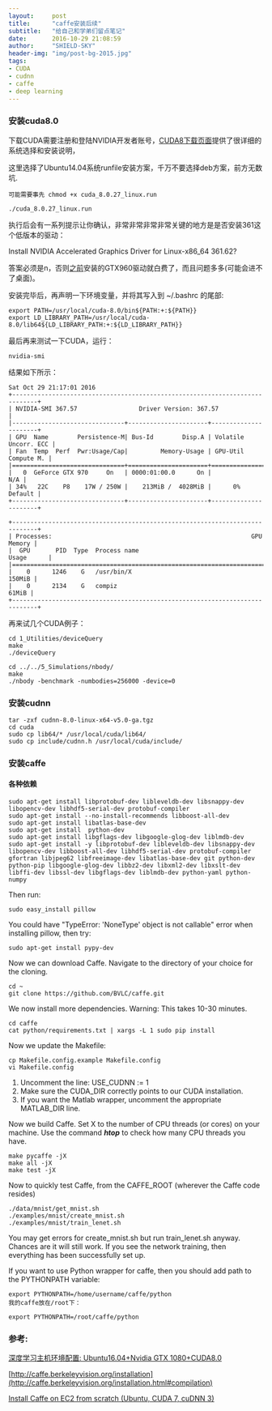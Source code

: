 ```yaml
---
layout:     post
title:      "caffe安装后续"
subtitle:   "给自己和学弟们留点笔记"
date:       2016-10-29 21:08:59
author:     "SHIELD-SKY"
header-img: "img/post-bg-2015.jpg"
tags:
- CUDA
- cudnn
- caffe
- deep learning
---
```


### 安装cuda8.0

下载CUDA需要注册和登陆NVIDIA开发者账号，[CUDA8下载页面](https://developer.nvidia.com/cuda-release-candidate-download)提供了很详细的系统选择和安装说明，

这里选择了Ubuntu14.04系统runfile安装方案，千万不要选择deb方案，前方无数坑.

```
可能需要事先 chmod +x cuda_8.0.27_linux.run 

./cuda_8.0.27_linux.run 
```

执行后会有一系列提示让你确认，非常非常非常非常关键的地方是是否安装361这个低版本的驱动：

Install NVIDIA Accelerated Graphics Driver for Linux-x86_64 361.62?

答案必须是n，否则[之前](http://shield-sky.github.io/2016/10/29/nvidia-driver-installation/)安装的GTX960驱动就白费了，而且问题多多(可能会进不了桌面)。

安装完毕后，再声明一下环境变量，并将其写入到 ~/.bashrc 的尾部:

```
export PATH=/usr/local/cuda-8.0/bin${PATH:+:${PATH}}
export LD_LIBRARY_PATH=/usr/local/cuda-8.0/lib64${LD_LIBRARY_PATH:+:${LD_LIBRARY_PATH}}
```

最后再来测试一下CUDA，运行：

```
nvidia-smi
```

结果如下所示：

```
Sat Oct 29 21:17:01 2016
+-----------------------------------------------------------------------------+
| NVIDIA-SMI 367.57                 Driver Version: 367.57                    |
|-------------------------------+----------------------+----------------------+
| GPU  Name        Persistence-M| Bus-Id        Disp.A | Volatile Uncorr. ECC |
| Fan  Temp  Perf  Pwr:Usage/Cap|         Memory-Usage | GPU-Util  Compute M. |
|===============================+======================+======================|
|   0  GeForce GTX 970     On   | 0000:01:00.0      On |                  N/A |
| 34%   22C    P8    17W / 250W |    213MiB /  4028MiB |      0%      Default |
+-------------------------------+----------------------+----------------------+

+-----------------------------------------------------------------------------+
| Processes:                                                       GPU Memory |
|  GPU       PID  Type  Process name                               Usage      |
|=============================================================================|
|    0      1246    G   /usr/bin/X                                     150MiB |
|    0      2134    G   compiz                                          61MiB |
+-----------------------------------------------------------------------------+
```

再来试几个CUDA例子：

```
cd 1_Utilities/deviceQuery
make
./deviceQuery

cd ../../5_Simulations/nbody/
make
./nbody -benchmark -numbodies=256000 -device=0
```

### 安装cudnn

```
tar -zxf cudnn-8.0-linux-x64-v5.0-ga.tgz
cd cuda
sudo cp lib64/* /usr/local/cuda/lib64/
sudo cp include/cudnn.h /usr/local/cuda/include/
```

### 安装caffe
#### 各种依赖

```
sudo apt-get install libprotobuf-dev libleveldb-dev libsnappy-dev libopencv-dev libhdf5-serial-dev protobuf-compiler
sudo apt-get install --no-install-recommends libboost-all-dev
sudo apt-get install libatlas-base-dev 
sudo apt-get install  python-dev 
sudo apt-get install libgflags-dev libgoogle-glog-dev liblmdb-dev
sudo apt-get install -y libprotobuf-dev libleveldb-dev libsnappy-dev libopencv-dev libboost-all-dev libhdf5-serial-dev protobuf-compiler gfortran libjpeg62 libfreeimage-dev libatlas-base-dev git python-dev python-pip libgoogle-glog-dev libbz2-dev libxml2-dev libxslt-dev libffi-dev libssl-dev libgflags-dev liblmdb-dev python-yaml python-numpy
```

Then run:

```
sudo easy_install pillow
```

You could have "TypeError: 'NoneType' object is not callable" error when installing pillow, then try:

```
sudo apt-get install pypy-dev
```

Now we can download Caffe. Navigate to the directory of your choice for the cloning.

```
cd ~
git clone https://github.com/BVLC/caffe.git
```
We now install more dependencies. Warning: This takes 10-30 minutes.

```
cd caffe
cat python/requirements.txt | xargs -L 1 sudo pip install
```
Now we update the Makefile:

```
cp Makefile.config.example Makefile.config
vi Makefile.config
```

1. Uncomment the line: USE_CUDNN := 1
2. Make sure the CUDA_DIR correctly points to our CUDA installation.
3. If you want the Matlab wrapper, uncomment the appropriate MATLAB_DIR line.

Now we build Caffe. Set X to the number of CPU threads (or cores) on your machine. Use the command ***htop*** to check how many CPU threads you have.

```
make pycaffe -jX
make all -jX
make test -jX
```
Now to quickly test Caffe, from the CAFFE_ROOT (wherever the Caffe code resides)

```
./data/mnist/get_mnist.sh
./examples/mnist/create_mnist.sh
./examples/mnist/train_lenet.sh
```
You may get errors for create_mnist.sh but run train_lenet.sh anyway. Chances are it will still work. If you see the network training, then everything has been successfully set up.

If you want to use Python wrapper for caffe, then you should add path to the PYTHONPATH variable:

```
export PYTHONPATH=/home/username/caffe/python
我的caffe放在/root下：

export PYTHONPATH=/root/caffe/python

```

### 参考:

[深度学习主机环境配置: Ubuntu16.04+Nvidia GTX 1080+CUDA8.0](http://www.52nlp.cn/深度学习主机环境配置-ubuntu-16-04-nvidia-gtx-1080-cuda-8)

[http://caffe.berkeleyvision.org/installation](http://caffe.berkeleyvision.org/installation.html#compilation)

[Install Caffe on EC2 from scratch (Ubuntu, CUDA 7, cuDNN 3)](https://github.com/BVLC/caffe/wiki/Install-Caffe-on-EC2-from-scratch-(Ubuntu,-CUDA-7,-cuDNN-3))






